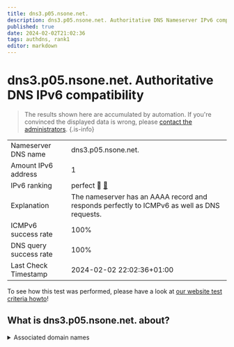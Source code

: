 ```yaml
---
title: dns3.p05.nsone.net.
description: dns3.p05.nsone.net. Authoritative DNS Nameserver IPv6 compatibility
published: true
date: 2024-02-02T21:02:36
tags: authdns, rank1
editor: markdown
---
```


# dns3.p05.nsone.net. Authoritative DNS IPv6 compatibility

> The results shown here are accumulated by automation. If you're convinced the displayed data is wrong, please [contact the administrators](/howto/chat). 
{.is-info}




|   |   |
| - | - |
| Nameserver DNS name | dns3.p05.nsone.net.
| Amount IPv6 address | 1
| IPv6 ranking | perfect :1st_place_medal: [🔗](/howto/ranking) |
| Explanation | The nameserver has an AAAA record and responds perfectly to ICMPv6 as well as DNS requests. |
| ICMPv6 success rate | 100%|
| DNS query success rate | 100% |
| Last Check Timestamp | 2024-02-02 22:02:36+01:00 |

To see how this test was performed, please have a look at [our website test criteria howto](/howto/testcriteria/authdns)!


## What is dns3.p05.nsone.net. about?






<details>
<summary>Associated domain names</summary>

duckduckgo.com

</details>
